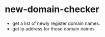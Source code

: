 # new-domain-checker

* get a list of newly register domain names.
* get ip address for those domain names
